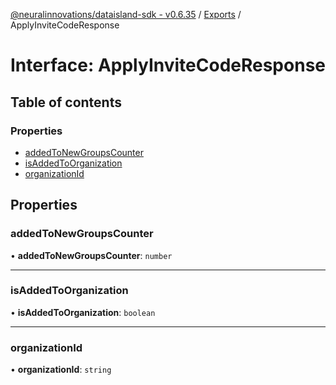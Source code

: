 [@neuralinnovations/dataisland-sdk - v0.6.35](../../README.md) / [Exports](../modules.md) / ApplyInviteCodeResponse

# Interface: ApplyInviteCodeResponse

## Table of contents

### Properties

- [addedToNewGroupsCounter](ApplyInviteCodeResponse.md#addedtonewgroupscounter)
- [isAddedToOrganization](ApplyInviteCodeResponse.md#isaddedtoorganization)
- [organizationId](ApplyInviteCodeResponse.md#organizationid)

## Properties

### addedToNewGroupsCounter

• **addedToNewGroupsCounter**: `number`

___

### isAddedToOrganization

• **isAddedToOrganization**: `boolean`

___

### organizationId

• **organizationId**: `string`
